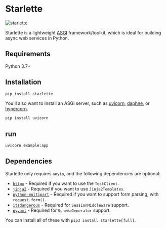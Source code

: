 # Starlette

![starlette](https://www.starlette.io/img/starlette.png)

<p>Starlette is a lightweight <a href="https://asgi.readthedocs.io/en/latest/">ASGI</a> framework/toolkit,
which is ideal for building async web services in Python.</p>

## Requirements

Python 3.7+

## Installation

```bash
pip install starlette
```

<p>You'll also want to install an ASGI server, such as <a href="http://www.uvicorn.org/">uvicorn</a>, <a href="https://github.com/django/daphne/">daphne</a>, or <a href="https://pgjones.gitlab.io/hypercorn/">hypercorn</a>.</p>

```bash
pip install uvicorn
```

## run
```bash
uvicorn example:app
```

## Dependencies

<p>Starlette only requires <code>anyio</code>, and the following dependencies are optional:</p>

<ul>
<li><a href="https://www.python-httpx.org/"><code>httpx</code></a> - Required if you want to use the <code>TestClient</code>.</li>
<li><a href="http://jinja.pocoo.org/"><code>jinja2</code></a> - Required if you want to use <code>Jinja2Templates</code>.</li>
<li><a href="https://andrew-d.github.io/python-multipart/"><code>python-multipart</code></a> - Required if you want to support form parsing, with <code>request.form()</code>.</li>
<li><a href="https://pythonhosted.org/itsdangerous/"><code>itsdangerous</code></a> - Required for <code>SessionMiddleware</code> support.</li>
<li><a href="https://pyyaml.org/wiki/PyYAMLDocumentation"><code>pyyaml</code></a> - Required for <code>SchemaGenerator</code> support.</li>
</ul>

<p>You can install all of these with <code>pip3 install starlette[full]</code>.</p>